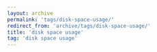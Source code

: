 ```yaml
---
layout: archive
permalink: 'tags/disk-space-usage/'
redirect_from: 'archive/tags/disk-space-usage/'
title: 'disk space usage'
tag: 'disk space usage'
---
```

